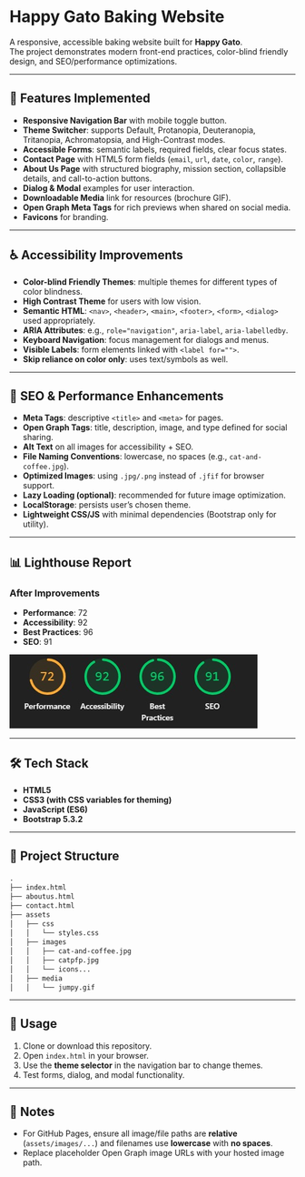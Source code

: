 # Happy Gato Baking Website

A responsive, accessible baking website built for **Happy Gato**.  
The project demonstrates modern front-end practices, color-blind friendly design, and SEO/performance optimizations.

---

## 🌟 Features Implemented
- **Responsive Navigation Bar** with mobile toggle button.  
- **Theme Switcher**: supports Default, Protanopia, Deuteranopia, Tritanopia, Achromatopsia, and High-Contrast modes.  
- **Accessible Forms**: semantic labels, required fields, clear focus states.  
- **Contact Page** with HTML5 form fields (`email`, `url`, `date`, `color`, `range`).  
- **About Us Page** with structured biography, mission section, collapsible details, and call-to-action buttons.  
- **Dialog & Modal** examples for user interaction.  
- **Downloadable Media** link for resources (brochure GIF).  
- **Open Graph Meta Tags** for rich previews when shared on social media.  
- **Favicons** for branding.  

---

## ♿ Accessibility Improvements
- **Color-blind Friendly Themes**: multiple themes for different types of color blindness.  
- **High Contrast Theme** for users with low vision.  
- **Semantic HTML**: `<nav>`, `<header>`, `<main>`, `<footer>`, `<form>`, `<dialog>` used appropriately.  
- **ARIA Attributes**: e.g., `role="navigation"`, `aria-label`, `aria-labelledby`.  
- **Keyboard Navigation**: focus management for dialogs and menus.  
- **Visible Labels**: form elements linked with `<label for="">`.  
- **Skip reliance on color only**: uses text/symbols as well.  

---

## 🚀 SEO & Performance Enhancements
- **Meta Tags**: descriptive `<title>` and `<meta>` for pages.  
- **Open Graph Tags**: title, description, image, and type defined for social sharing.  
- **Alt Text** on all images for accessibility + SEO.  
- **File Naming Conventions**: lowercase, no spaces (e.g., `cat-and-coffee.jpg`).  
- **Optimized Images**: using `.jpg/.png` instead of `.jfif` for browser support.  
- **Lazy Loading (optional)**: recommended for future image optimization.  
- **LocalStorage**: persists user’s chosen theme.  
- **Lightweight CSS/JS** with minimal dependencies (Bootstrap only for utility).  

---

## 📊 Lighthouse Report

### After Improvements
- **Performance**: 72  
- **Accessibility**: 92  
- **Best Practices**: 96
- **SEO**: 91

![Lighthouse After](assets/images/lighthouse.jpeg)

---

## 🛠️ Tech Stack
- **HTML5**  
- **CSS3 (with CSS variables for theming)**  
- **JavaScript (ES6)**  
- **Bootstrap 5.3.2**  

---

## 📂 Project Structure
```
.
├── index.html
├── aboutus.html
├── contact.html
├── assets
│   ├── css
│   │   └── styles.css
│   ├── images
│   │   ├── cat-and-coffee.jpg
│   │   ├── catpfp.jpg
│   │   └── icons...
│   ├── media
│   │   └── jumpy.gif

```

---

## 📖 Usage
1. Clone or download this repository.  
2. Open `index.html` in your browser.  
3. Use the **theme selector** in the navigation bar to change themes.  
4. Test forms, dialog, and modal functionality.  

---

## 📌 Notes
- For GitHub Pages, ensure all image/file paths are **relative** (`assets/images/...`) and filenames use **lowercase** with **no spaces**.  
- Replace placeholder Open Graph image URLs with your hosted image path.  
